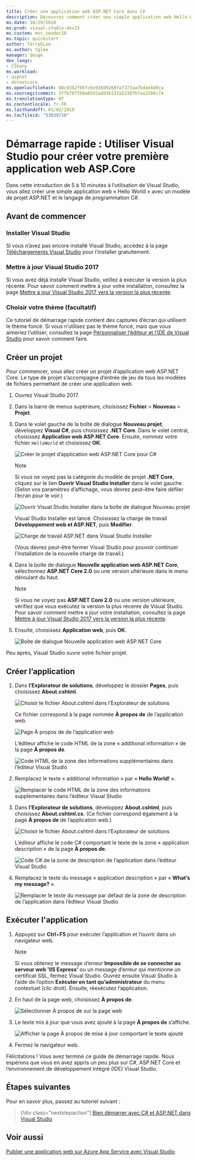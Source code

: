 ```yaml
---
title: Créer une application web ASP.NET Core dans C#
description: Découvrez comment créer une simple application web Hello World dans Visual Studio avec C# et ASP.NET Core, étape par étape.
ms.date: 10/29/2018
ms.prod: visual-studio-dev15
ms.custom: mvc,seodec18
ms.topic: quickstart
author: TerryGLee
ms.author: tglee
manager: douge
dev_langs:
- CSharp
ms.workload:
- aspnet
- dotnetcore
ms.openlocfilehash: 88c0362f05fc6e938d9268faf373aa7bd4e8d9ca
ms.sourcegitcommit: 37fb7075b0a65d2add3b137a5230767aa3266c74
ms.translationtype: HT
ms.contentlocale: fr-FR
ms.lasthandoff: 01/02/2019
ms.locfileid: "53839716"
---
```

# <a name="quickstart-use-visual-studio-to-create-your-first-aspnet-core-web-app"></a>Démarrage rapide : Utiliser Visual Studio pour créer votre première application web ASP.Core

Dans cette introduction de 5 à 10 minutes à l’utilisation de Visual Studio, vous allez créer une simple application web « Hello World » avec un modèle de projet ASP.NET et le langage de programmation C#.

## <a name="before-you-begin"></a>Avant de commencer

### <a name="install-visual-studio"></a>Installer Visual Studio

Si vous n’avez pas encore installé Visual Studio, accédez à la page [Téléchargements Visual Studio](https://visualstudio.microsoft.com/downloads/?utm_medium=microsoft&utm_source=docs.microsoft.com&utm_campaign=button+cta&utm_content=download+vs2017) pour l’installer gratuitement.

### <a name="update-visual-studio"></a>Mettre à jour Visual Studio 2017

Si vous avez déjà installé Visual Studio, veillez à exécuter la version la plus récente. Pour savoir comment mettre à jour votre installation, consultez la page [Mettre à jour Visual Studio 2017 vers la version la plus récente](../install/update-visual-studio.md).

### <a name="choose-your-theme-optional"></a>Choisir votre thème (facultatif)

Ce tutoriel de démarrage rapide contient des captures d’écran qui utilisent le thème foncé. Si vous n’utilisez pas le thème foncé, mais que vous aimeriez l’utiliser, consultez la page [Personnaliser l’éditeur et l’IDE de Visual Studio](quickstart-personalize-the-ide.md) pour savoir comment faire.

## <a name="create-a-project"></a>Créer un projet

Pour commencer, vous allez créer un projet d’application web ASP.NET Core. Le type de projet s’accompagne d’entrée de jeu de tous les modèles de fichiers permettant de créer une application web.

1. Ouvrez Visual Studio 2017.

1. Dans la barre de menus supérieure, choisissez **Fichier** > **Nouveau** > **Projet**.

1. Dans le volet gauche de la boîte de dialogue **Nouveau projet**, développez **Visual C#**, puis choisissez **.NET Core**. Dans le volet central, choisissez **Application web ASP.NET Core**. Ensuite, nommez votre fichier `HelloWorld` et choisissez **OK**.

   ![Créer le projet d’application web ASP.NET Core pour C#](../ide/media/csharp-aspnet-choose-template-name-file.png)

   > [!NOTE]
   > Si vous ne voyez pas la catégorie du modèle de projet **.NET Core**, cliquez sur le lien **Ouvrir Visual Studio Installer** dans le volet gauche. (Selon vos paramètres d’affichage, vous devrez peut-être faire défiler l’écran pour le voir.)
   >
   > ![Ouvrir Visual Studio Installer dans la boîte de dialogue Nouveau projet](../ide/media/open-visual-studio-installer.png)
   >
   > Visual Studio Installer est lancé. Choisissez la charge de travail **Développement web et ASP.NET**, puis **Modifier**.
   >
   > ![Charge de travail ASP.NET dans Visual Studio Installer](../ide/media/quickstart-aspnet-workload.png)
   >
   > (Vous devrez peut-être fermer Visual Studio pour pouvoir continuer l’installation de la nouvelle charge de travail.)

1. Dans la boîte de dialogue **Nouvelle application web ASP.NET Core**, sélectionnez **ASP.NET Core 2.0** ou une version ultérieure dans le menu déroulant du haut.

   > [!NOTE]
   > Si vous ne voyez pas **ASP.NET Core 2.0** ou une version ultérieure, vérifiez que vous exécutez la version la plus récente de Visual Studio. Pour savoir comment mettre à jour votre installation, consultez la page [Mettre à jour Visual Studio 2017 vers la version la plus récente](../install/update-visual-studio.md).

1. Ensuite, choisissez **Application web**, puis **OK**.

   ![Boîte de dialogue Nouvelle application web ASP.NET Core](../ide/media/quickstart-aspnet-core20.png)

Peu après, Visual Studio ouvre votre fichier projet.

## <a name="create-the-app"></a>Créer l’application

1. Dans **l’Explorateur de solutions**, développez le dossier **Pages**, puis choisissez **About.cshtml**.

   ![Choisir le fichier About.cshtml dans l’Explorateur de solutions](../ide/media/csharp-aspnet-about-page-html-file.png)

   Ce fichier correspond à la page nommée **À propos de** de l’application web.

   ![Page À propos de de l’application web](../ide/media/csharp-aspnet-about-page.png)

   L’éditeur affiche le code HTML de la zone « additional information » de la page **À propos de**.

   ![Code HTML de la zone des informations supplémentaires dans l’éditeur Visual Studio](../ide/media/csharp-aspnet-about-cshtml-page.png)

1. Remplacez le texte « additional information » par « **Hello World!** ».

   ![Remplacer le code HTML de la zone des informations supplémentaires dans l’éditeur Visual Studio](../ide/media/csharp-aspnet-about-cshtml-page-hello-world.png)

1. Dans **l’Explorateur de solutions**, développez **About.cshtml**, puis choisissez **About.cshtml.cs**. (Ce fichier correspond également à la page **À propos de** de l’application web.)

   ![Choisir le fichier About.cshtml dans l’Explorateur de solutions](../ide/media/csharp-aspnet-about-page-code-file.png)

   L’éditeur affiche le code C# comportant le texte de la zone « application description » de la page **À propos de**.

   ![Code C# de la zone de description de l’application dans l’éditeur Visual Studio](../ide/media/csharp-aspnet-about-cshtml-cs-code.png)

1. Remplacez le texte du message « application description » par « **What’s my message?** ».

   ![Remplacer le texte du message par défaut de la zone de description de l’application dans l’éditeur Visual Studio](../ide/media/csharp-aspnet-about-cshtml-cs-message.png)

## <a name="run-the-app"></a>Exécuter l'application

1. Appuyez sur **Ctrl**+**F5** pour exécuter l’application et l’ouvrir dans un navigateur web.

   > [!NOTE]
   > Si vous obtenez le message d’erreur **Impossible de se connecter au serveur web 'IIS Express'** ou un message d’erreur qui mentionne un certificat SSL, fermez Visual Studio. Ouvrez ensuite Visual Studio à l’aide de l’option **Exécuter en tant qu’administrateur** du menu contextuel (clic droit). Ensuite, réexécutez l’application.

1. En haut de la page web, choisissez **À propos de**.

   ![Sélectionner À propos de sur la page web](../ide/media/csharp-aspnet-home-page-about.png)

1. Le texte mis à jour que vous avez ajouté à la page **À propos de** s’affiche.

   ![Afficher la page À propos de mise à jour comportant le texte ajouté](../ide/media/csharp-aspnet-about-page-hello-world.png)

1. Fermez le navigateur web.

Félicitations ! Vous avez terminé ce guide de démarrage rapide. Nous espérons que vous en avez appris un peu plus sur C#, ASP.NET Core et l’environnement de développement intégré (IDE) Visual Studio.

## <a name="next-steps"></a>Étapes suivantes

Pour en savoir plus, passez au tutoriel suivant :

> [!div class="nextstepaction"]
> [Bien démarrer avec C# et ASP.NET dans Visual Studio](../get-started/csharp/tutorial-aspnet-core.md)

## <a name="see-also"></a>Voir aussi

[Publier une application web sur Azure App Service avec Visual Studio](../deployment/quickstart-deploy-to-azure.md)
